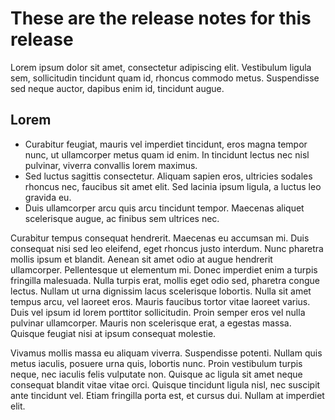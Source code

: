 # These are the release notes for this release

 Lorem ipsum dolor sit amet, consectetur adipiscing elit. Vestibulum ligula sem, sollicitudin tincidunt quam id, rhoncus commodo metus. Suspendisse sed neque auctor, dapibus enim id, tincidunt augue. 

## Lorem
 
 * Curabitur feugiat, mauris vel imperdiet tincidunt, eros magna tempor nunc, ut ullamcorper metus quam id enim. In tincidunt lectus nec nisl pulvinar, viverra convallis lorem maximus. 
 * Sed luctus sagittis consectetur. Aliquam sapien eros, ultricies sodales rhoncus nec, faucibus sit amet elit. Sed lacinia ipsum ligula, a luctus leo gravida eu. 
 * Duis ullamcorper arcu quis arcu tincidunt tempor. Maecenas aliquet scelerisque augue, ac finibus sem ultrices nec.

Curabitur tempus consequat hendrerit. Maecenas eu accumsan mi. Duis consequat nisi sed leo eleifend, eget rhoncus justo interdum. Nunc pharetra mollis ipsum et blandit. Aenean sit amet odio at augue hendrerit ullamcorper. Pellentesque ut elementum mi. Donec imperdiet enim a turpis fringilla malesuada. Nulla turpis erat, mollis eget odio sed, pharetra congue lectus. Nullam ut urna dignissim lacus scelerisque lobortis. Nulla sit amet tempus arcu, vel laoreet eros. Mauris faucibus tortor vitae laoreet varius. Duis vel ipsum id lorem porttitor sollicitudin. Proin semper eros vel nulla pulvinar ullamcorper. Mauris non scelerisque erat, a egestas massa. Quisque feugiat nisi at ipsum consequat molestie.

Vivamus mollis massa eu aliquam viverra. Suspendisse potenti. Nullam quis metus iaculis, posuere urna quis, lobortis nunc. Proin vestibulum turpis neque, nec iaculis felis vulputate non. Quisque ac ligula sit amet neque consequat blandit vitae vitae orci. Quisque tincidunt ligula nisl, nec suscipit ante tincidunt vel. Etiam fringilla porta est, et cursus dui. Nullam at imperdiet elit. 